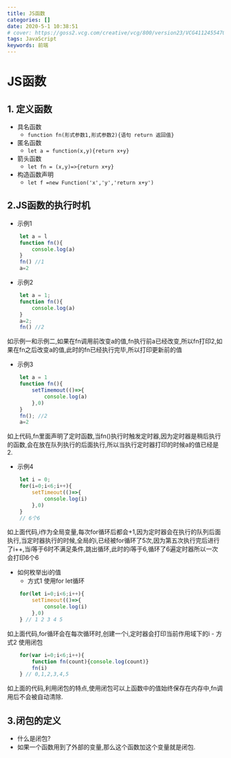 ```yaml
---
title: JS函数
categories: []
date: 2020-5-1 10:38:51
# cover: https://goss2.vcg.com/creative/vcg/800/version23/VCG41124554707.jpg
tags: JavaScript
keywords: 前端 
---
```


# JS函数
## 1.  定义函数
- 具名函数
	- `function fn(形式参数1,形式参数2){语句 return 返回值}`
- 匿名函数
	- `let a = function(x,y){return x+y}`
- 箭头函数
	- `let fn = (x,y)=>{return x+y}`
- 构造函数声明
	- `let f =new Function('x','y','return x+y')`

## 2.JS函数的执行时机
- 示例1 

```javascript
	let a = l
	function fn(){
		console.log(a)
	}
	fn() //1
	a=2
```
- 示例2

```javascript
	let a = 1;
	function fn(){
		console.log(a)
	}
	a=2;
	fn() //2
```
如示例一和示例二,如果在fn调用前改变a的值,fn执行前a已经改变,所以fn打印2,如果在fn之后改变a的值,此时的fn已经执行完毕,所以打印更新前的值



- 示例3
```javascript
	let a = 1
	function fn(){
		setTimemout(()=>{
			console.log(a)
		},0)
	}
	fn(); //2
	a=2
```
如上代码,fn里面声明了定时函数,当fn()执行时触发定时器,因为定时器是稍后执行的函数,会在放在队列执行的后面执行,所以当执行定时器打印的时候a的值已经是2.

- 示例4

```javascript
	let i = 0;
	for(i=0;i<6;i++){
		setTimeout(()=>{
			console.log(i)
		},0)
	}
	// 6个6
```
如上面代码,i作为全局变量,每次for循环后都会+1,因为定时器会在执行的队列后面执行,当定时器执行的时候,全局的i,已经被for循环了5次,因为第五次执行完后进行了i++,当i等于6时不满足条件,跳出循环,此时的i等于6,循环了6遍定时器所以一次会打印6个6
 - 如何枚举出i的值
 	- 方式1
 		使用for let循环

```javascript
	for(let i=0;i<6;i++){
		setTimeout(()=>{
			console.log(i)
		},0)
	} // 1 2 3 4 5
```
如上面代码,for循环会在每次循环时,创建一个i,定时器会打印当前作用域下的i
	- 方式2
		使用闭包
```javascript
	for(var i=0;i<6;i++){
	    function fn(count){console.log(count)}
	    fn(i)
	} // 0,1,2,3,4,5
```
如上面的代码,利用闭包的特点,使用闭包可以上函数中的值始终保存在内存中,fn调用后不会被自动清除.

## 3.闭包的定义
 - 什么是闭包?
  - 如果一个函数用到了外部的变量,那么这个函数加这个变量就是闭包.
